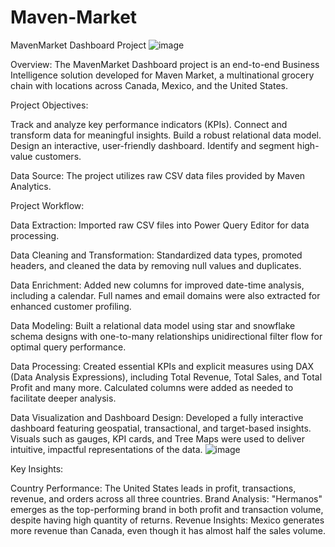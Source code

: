 # Maven-Market

MavenMarket Dashboard Project
![image](https://github.com/user-attachments/assets/ce95c2c9-58ae-4ac6-8cfc-4333d0dc7543)


Overview: The MavenMarket Dashboard project is an end-to-end Business Intelligence solution developed for Maven Market, a multinational grocery chain with locations across Canada, Mexico, and the United States.

Project Objectives:

Track and analyze key performance indicators (KPIs).
Connect and transform data for meaningful insights.
Build a robust relational data model.
Design an interactive, user-friendly dashboard.
Identify and segment high-value customers.

Data Source:
The project utilizes raw CSV data files provided by Maven Analytics.

Project Workflow:

Data Extraction: Imported raw CSV files into Power Query Editor for data processing.

Data Cleaning and Transformation: Standardized data types, promoted headers, and cleaned the data by removing null values and duplicates.

Data Enrichment: Added new columns for improved date-time analysis, including a calendar. Full names and email domains were also extracted for enhanced customer profiling.

Data Modeling: Built a relational data model using star and snowflake schema designs with one-to-many relationships unidirectional filter flow for optimal query performance.

Data Processing: Created essential KPIs and explicit measures using DAX (Data Analysis Expressions), including Total Revenue, Total Sales, and Total Profit and many more. Calculated columns were added as needed to facilitate deeper analysis.

Data Visualization and Dashboard Design: Developed a fully interactive dashboard featuring geospatial, transactional, and target-based insights. Visuals such as gauges, KPI cards, and Tree Maps were used to deliver intuitive, impactful representations of the data.
![image](https://github.com/user-attachments/assets/4c8f3461-f298-48bc-bbdf-f56e03b656ae)


Key Insights:

Country Performance: The United States leads in profit, transactions, revenue, and orders across all three countries.
Brand Analysis: "Hermanos" emerges as the top-performing brand in both profit and transaction volume, despite having high quantity of returns.
Revenue Insights: Mexico generates more revenue than Canada, even though it has almost half the sales volume.





